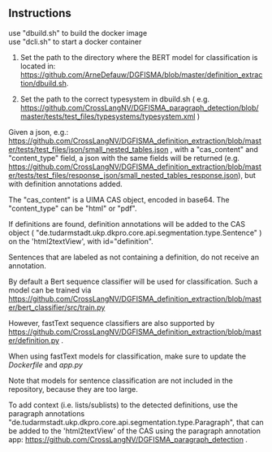 Instructions
------------

use "dbuild.sh" to build the docker image <br />
use "dcli.sh" to start a docker container

1) Set the path to the directory where the BERT model for classification is located in: https://github.com/ArneDefauw/DGFISMA/blob/master/definition_extraction/dbuild.sh. 

2) Set the path to the correct typesystem in dbuild.sh ( e.g. https://github.com/CrossLangNV/DGFISMA_paragraph_detection/blob/master/tests/test_files/typesystems/typesystem.xml )

Given a json, e.g.: https://github.com/CrossLangNV/DGFISMA_definition_extraction/blob/master/tests/test_files/json/small_nested_tables.json , with a "cas_content" and "content_type" field, a json with the same fields will be returned (e.g. https://github.com/CrossLangNV/DGFISMA_definition_extraction/blob/master/tests/test_files/response_json/small_nested_tables_response.json), but with definition annotations added. 

The "cas_content" is a UIMA CAS object, encoded in base64. The "content_type" can be "html" or "pdf". 

If definitions are found, definition annotations will be added to the CAS object ( "de.tudarmstadt.ukp.dkpro.core.api.segmentation.type.Sentence" ) on the 'html2textView', with id="definition".

Sentences that are labeled as not containing a definition, do not receive an annotation.

By default a Bert sequence classifier will be used for classification. Such a model can be trained via https://github.com/CrossLangNV/DGFISMA_definition_extraction/blob/master/bert_classifier/src/train.py

However, fastText sequence classifiers are also supported by https://github.com/CrossLangNV/DGFISMA_definition_extraction/blob/master/definition.py .

When using fastText models for classification, make sure to update the <em>Dockerfile</em> and  <em>app.py</em>

Note that models for sentence classification are not included in the repository, because they are too large. 

To add context (i.e. lists/sublists) to the detected definitions, use the paragraph annotations "de.tudarmstadt.ukp.dkpro.core.api.segmentation.type.Paragraph", that can be added to the 'html2textView' of the CAS using the paragraph annotation app: https://github.com/CrossLangNV/DGFISMA_paragraph_detection .
